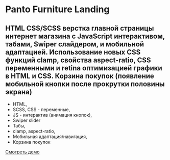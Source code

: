 # Panto Furniture Landing

## HTML CSS/SCSS верстка главной страницы интернет магазина с JavaScript интерактивом, табами, Swiper слайдером, и мобильной адаптацией. Использование новых CSS функций clamp, свойства aspect-ratio, CSS переменными и retina оптимизацией графики в HTML и CSS. Корзина покупок (появление мобильной кнопки после прокрутки половины экрана)

- HTML,
- SCSS, CSS  - переменные,
- JS - интерактив (анимация кнопок),
- Swiper slider
- Табы,
- clamp, aspect-ratio,
- Мобильная адаптация/навигация,
- Корзина покупок

[Смотреть демо](https://kovalchuk-alexandr.github.io/Panto-Furniture-Landing/)
